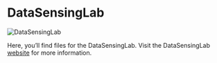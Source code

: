 DataSensingLab
==============

![DataSensingLab](https://raw.github.com/kippkitts/kippkitts.github.io/master/Images/DataSensingLab.png)

Here, you’ll find files for the DataSensingLab.  Visit the DataSensingLab [website](http://datasensinglab.com/) for more information.  
